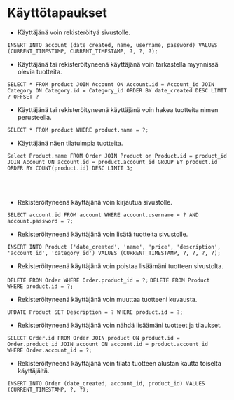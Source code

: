 # Käyttötapaukset

* Käyttäjänä voin rekisteröityä sivustolle.

`INSERT INTO account (date_created, name, username, password) VALUES (CURRENT_TIMESTAMP, CURRENT_TIMESTAMP, ?, ?, ?);`

* Käyttäjänä tai rekisteröityneenä käyttäjänä voin tarkastella myynnissä olevia tuotteita.

`SELECT * FROM product JOIN Account ON Account.id = Account_id JOIN Category ON Category.id = Category_id ORDER BY date_created DESC LIMIT ? OFFSET ?`

* Käyttäjänä tai rekisteröityneenä käyttäjänä voin hakea tuotteita nimen perusteella. 

`SELECT * FROM product WHERE product.name = ?;`

* Käyttäjänä näen tilatuimpia tuotteita.

`Select Product.name FROM Order JOIN Product on Product.id = product_id JOIN Account ON account.id = product.account_id GROUP BY product.id ORDER BY COUNT(product.id) DESC LIMIT 3;`

 <br/><br/>
 
 * Rekisteröityneenä käyttäjänä voin kirjautua sivustolle.

`SELECT account.id FROM account WHERE account.username = ? AND account.password = ?;`
 
* Rekisteröityneenä käyttäjänä voin lisätä tuotteita sivustolle.

`INSERT INTO Product ('date_created', 'name', 'price', 'description', 'account_id', 'category_id') VALUES (CURRENT_TIMESTAMP, ?, ?, ?, ?);`

* Rekisteröityneenä käyttäjänä voin poistaa lisäämäni tuotteen sivustolta.

`DELETE FROM Order WHERE Order.product_id = ?;`
`DELETE FROM Product WHERE product.id = ?;`

* Rekisteröityneenä käyttäjänä voin muuttaa tuotteeni kuvausta.

`UPDATE Product SET Description = ? WHERE product.id = ?;`

* Rekisteröityneenä käyttäjänä voin nähdä lisäämäni tuotteet ja tilaukset.

`SELECT Order.id FROM Order JOIN product ON product.id = Order.product_id JOIN account ON account.id = product.account_id 
WHERE Order.account_id = ?;`

* Rekisteröityneenä käyttäjänä voin tilata tuotteen alustan kautta toiselta käyttäjältä.

`INSERT INTO Order (date_created, account_id, product_id) VALUES (CURRENT_TIMESTAMP, ?, ?);`
